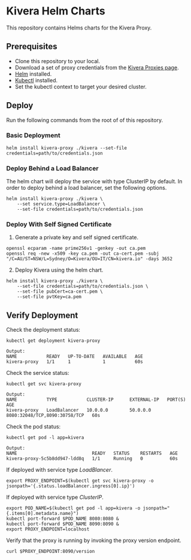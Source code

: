 # Kivera Helm Charts

This repository contains Helms charts for the Kivera Proxy.

## Prerequisites

- Clone this repository to your local.
- Download a set of proxy credentials from the [Kivera Proxies page](https://app.kivera.io/proxies).
- [Helm](https://helm.sh/docs/intro/install/) installed.
- [Kubectl](https://kubernetes.io/docs/tasks/tools/) installed.
- Set the kubectl context to target your desired cluster.

## Deploy

Run the following commands from the root of of this repository.

### Basic Deployment

```
helm install kivera-proxy ./kivera --set-file credentials=path/to/credentials.json
```

### Deploy Behind a Load Balancer

The helm chart will deploy the service with type ClusterIP by default. In order to deploy behind a load balancer, set the following options.

```
helm install kivera-proxy ./kivera \
    --set service.type=LoadBalancer \
    --set-file credentials=path/to/credentials.json
```

### Deploy With Self Signed Certificate

1. Generate a private key and self signed certificate.

```
openssl ecparam -name prime256v1 -genkey -out ca.pem
openssl req -new -x509 -key ca.pem -out ca-cert.pem -subj "/C=AU/ST=NSW/L=Sydney/O=Kivera/OU=IT/CN=kivera.io" -days 3652
```

2. Deploy Kivera using the helm chart.

```
helm install kivera-proxy ./kivera \
    --set-file credentials=path/to/credentials.json \
    --set-file pubCert=ca-cert.pem \
    --set-file pvtKey=ca.pem
```

## Verify Deployment

Check the deployment status:
```
kubectl get deployment kivera-proxy

Output:
NAME           READY   UP-TO-DATE   AVAILABLE   AGE
kivera-proxy   1/1     1            1           60s
```

Check the service status:
```
kubectl get svc kivera-proxy

Output:
NAME           TYPE           CLUSTER-IP      EXTERNAL-IP   PORT(S)                         AGE
kivera-proxy   LoadBalancer   10.0.0.0        50.0.0.0      8080:32048/TCP,8090:30758/TCP   60s
```

Check the pod status:
```
kubectl get pod -l app=kivera

Output:
NAME                            READY   STATUS    RESTARTS   AGE
kivera-proxy-5c5b8dd947-ldd8q   1/1     Running   0          60s
```

If deployed with service type *LoadBlancer*.

```
export PROXY_ENDPOINT=$(kubectl get svc kivera-proxy -o jsonpath='{.status.loadBalancer.ingress[0].ip}')
```

If deployed with service type *ClusterIP*.

```
export POD_NAME=$(kubectl get pod -l app=kivera -o jsonpath="{.items[0].metadata.name}")
kubectl port-forward $POD_NAME 8080:8080 &
kubectl port-forward $POD_NAME 8090:8090 &
export PROXY_ENDPOINT=localhost
```

Verify that the proxy is running by invoking the proxy version endpoint.

```
curl $PROXY_ENDPOINT:8090/version
```
